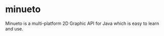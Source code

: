 minueto
=======

Minueto is a multi-platform 2D Graphic API for Java which is easy to learn and use.
